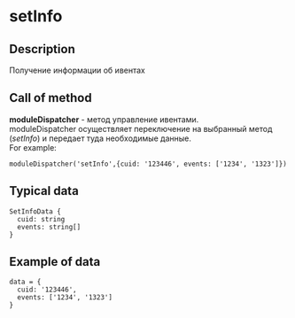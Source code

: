 # setInfo

## Description
Получение информации об ивентах

## Call of method
**moduleDispatcher** - метод управление ивентами.   
moduleDispatcher осуществляет переключение на выбранный метод (*setInfo*) и передает туда необходимые данные.   
For example:
```
moduleDispatcher('setInfo',{cuid: '123446', events: ['1234', '1323']})
```

## Typical data
```
SetInfoData {   
  cuid: string   
  events: string[]   
}
```

## Example of data
```
data = {   
  cuid: '123446',   
  events: ['1234', '1323']  
}
```
